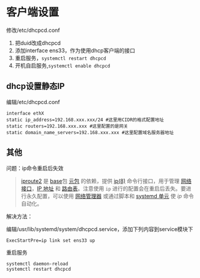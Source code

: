 # 客户端设置

修改/etc/dhcpcd.conf

1. 把duid改成dhcpcd
2. 添加interface ens33，作为使用dhcp客户端的接口
3. 重启服务，`systemctl restart dhcpcd`
4. 开机自启服务,`systemctl enable dhcpcd`

## dhcp设置静态IP

编辑/etc/dhcpcd.conf

```
interface ethX
static ip_address=192.168.xxx.xxx/24 #这里用CIDR的格式配置地址
static routers=192.168.xxx.xxx #这里配置的是网关
static domain_name_servers=192.168.xxx.xxx #这里配置域名服务器地址
```



## 其他

问题：ip命令重启后失效

> [iproute2](https://en.wikipedia.org/wiki/iproute2) 是 [base](https://archlinux.org/packages/?name=base)包 [元包](https://wiki.archlinuxcn.org/wzh/index.php?title=Meta_package&action=edit&redlink=1) 的依赖，提供 [ip(8)](https://man.archlinux.org/man/ip.8) 命令行接口，用于管理 [网络接口](https://wiki.archlinuxcn.org/wiki/网络配置#网络接口)，[IP 地址](https://wiki.archlinuxcn.org/wiki/网络配置#IP_地址) 和 [路由表](https://wiki.archlinuxcn.org/wiki/网络配置#路由表)。注意使用 `ip` 进行的配置会在重启后丢失。要进行永久配置，可以使用 [网络管理器](https://wiki.archlinuxcn.org/wiki/网络配置#网络管理器) 或通过脚本和 [systemd 单元](https://wiki.archlinuxcn.org/wiki/Systemd#编写单元文件) 使 *ip* 命令自动化。

解决方法：

编辑/usr/lib/systemd/system/dhcpcd.service，添加下列内容到service模块下

```
ExecStartPre=ip link set ens33 up
```

重启服务

```
systemctl daemon-reload
systemctl restart dhcpcd
```

